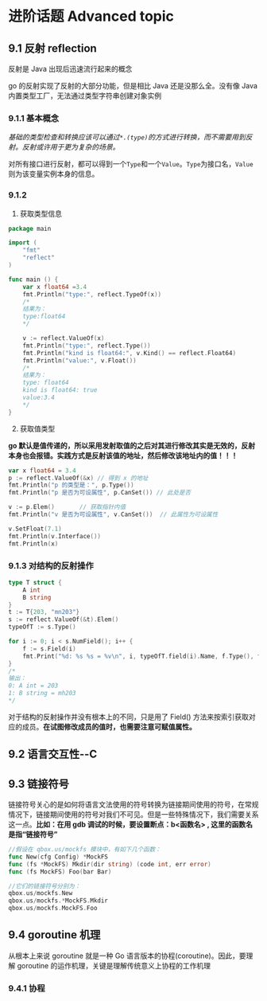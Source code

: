 # 进阶话题 Advanced topic

## 9.1 反射 reflection

反射是 Java 出现后迅速流行起来的概念

go 的反射实现了反射的大部分功能，但是相比 Java 还是没那么全。没有像 Java 内置类型工厂，无法通过类型字符串创建对象实例

### 9.1.1 基本概念

*基础的类型检查和转换应该可以通过`*.(type)`的方式进行转换，而不需要用到反射。反射或许用于更为复杂的场景。*

对所有接口进行反射，都可以得到一个`Type`和一个`Value`。`Type`为接口名，`Value`则为该变量实例本身的信息。

### 9.1.2 

1. 获取类型信息
```go
package main

import (
    "fmt"
    "reflect"
)

func main () {
    var x float64 =3.4
    fmt.Println("type:", reflect.TypeOf(x))
    /*
    结果为：
    type:float64
    */

    v := reflect.ValueOf(x)
    fmt.Println("type:", reflect.Type())
    fmt.Println("kind is float64:", v.Kind() == reflect.Float64)
    fmt.Println("value:", v.Float())
    /*
    结果为：
    type: float64
    kind is float64: true
    value:3.4
    */
}
```

2. 获取值类型

**go 默认是值传递的，所以采用发射取值的之后对其进行修改其实是无效的，反射本身也会报错。实践方式是反射该值的地址，然后修改该地址内的值！！！**

```go
var x float64 = 3.4
p := reflect.ValueOf(&x) // 得到 x 的地址
fmt.Println("p 的类型是：", p.Type())
fmt.Println("p 是否为可设属性", p.CanSet()) // 此处是否

v := p.Elem()       // 获取指针内值
fmt.Println("v 是否为可设属性", v.CanSet())  // 此属性为可设属性

v.SetFloat(7.1)
fmt.Println(v.Interface())
fmt.Println(x)
```

### 9.1.3 对结构的反射操作

```go
type T struct {
    A int
    B string
}
t := T{203, "mn203"}
s := reflect.ValueOf(&t).Elem()
typeOfT := s.Type()

for i := 0; i < s.NumField(); i++ {
    f := s.Field(i)
    fmt.Print("%d: %s %s = %v\n", i, typeOfT.field(i).Name, f.Type(), f.Interface())
}
/*
输出：
0: A int = 203
1: B string = mh203
*/
```

对于结构的反射操作并没有根本上的不同，只是用了 Field() 方法来按索引获取对应的成员。**在试图修改成员的值时，也需要注意可赋值属性。**

## 9.2 语言交互性--C

## 9.3 链接符号

链接符号关心的是如何将语言文法使用的符号转换为链接期间使用的符号，在常规情况下，链接期间使用的符号对我们不可见。但是一些特殊情况下，我们需要关系这一点。**比如：在用 gdb 调试的时候，要设置断点：b<函数名> , 这里的函数名是指“链接符号”**

```go
//假设在 qbox.us/mockfs 模块中，有如下几个函数：
func New(cfg Config) *MockFS
func (fs *MockFS) Mkdir(dir string) (code int, err error)
func (fs MockFS) Foo(bar Bar)

//它们的链接符号分别为：
qbox.us/mockfs.New
qbox.us/mockfs.*MockFS.Mkdir
qbox.us/mockfs.MockFS.Foo
```

## 9.4 goroutine 机理

从根本上来说 goroutine 就是一种 Go 语言版本的协程(coroutine)。因此，要理解 goroutine 的运作机理，关键是理解传统意义上协程的工作机理

### 9.4.1 协程

